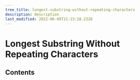 ```yaml
---
tree_title: longest-substring-without-repeating-characters
description: description
last_modified: 2022-06-09T21:23:28.2328
---
```


# Longest Substring Without Repeating Characters

## Contents
